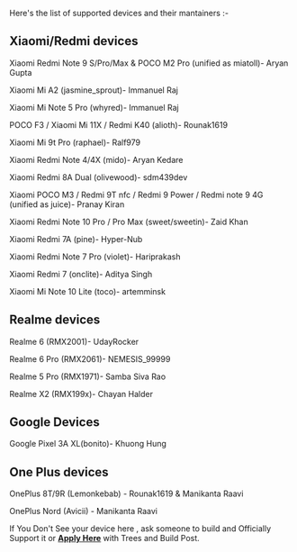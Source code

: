 Here's the list of supported devices and their mantainers :-

Xiaomi/Redmi devices                                                                              
-----------------------------------                                                                                     
Xiaomi Redmi Note 9 S/Pro/Max & POCO M2 Pro (unified as miatoll)- Aryan Gupta

Xiaomi Mi A2 (jasmine_sprout)- Immanuel Raj                                                                                                       

Xiaomi Mi Note 5 Pro (whyred)- Immanuel Raj                                                                                                

POCO F3 / Xiaomi Mi 11X / Redmi K40  (alioth)- Rounak1619

Xiaomi Mi 9t Pro (raphael)- Ralf979                                                                                                        

Xiaomi Redmi Note 4/4X (mido)- Aryan Kedare                                                                                    

Xiaomi Redmi 8A Dual (olivewood)- sdm439dev                                                                                                

Xiaomi POCO M3 / Redmi 9T nfc / Redmi 9 Power / Redmi note 9 4G (unified as juice)- Pranay Kiran                                           

Xiaomi Redmi Note 10 Pro / Pro Max (sweet/sweetin)- Zaid Khan                                                                               

Xiaomi Redmi 7A (pine)- Hyper-Nub

Xiaomi Redmi Note 7 Pro (violet)- Hariprakash

Xiaomi Redmi 7 (onclite)- Aditya Singh

Xiaomi Mi Note 10 Lite (toco)- artemminsk

Realme devices
------------------------------------------
Realme 6 (RMX2001)- UdayRocker    

Realme 6 Pro (RMX2061)- NEMESIS_99999 

Realme 5 Pro (RMX1971)- Samba Siva Rao 

Realme X2 (RMX199x)- Chayan Halder

Google Devices
------------------------------------------

Google Pixel 3A XL(bonito)- Khuong Hung

One Plus devices
------------------------------------------
OnePlus 8T/9R (Lemonkebab) - Rounak1619 & Manikanta Raavi 

OnePlus Nord (Avicii) - Manikanta Raavi

If You Don't See your device here , ask someone to build and Officially Support it or [**Apply Here**](https://t.me/heisinbug) with Trees and Build Post.
